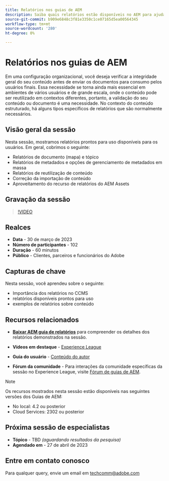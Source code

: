 ```yaml
---
title: Relatórios nos guias de AEM
description: Saiba quais relatórios estão disponíveis no AEM para ajudar os usuários a melhorar a qualidade do conteúdo.
source-git-commit: b909e6848c3f81e3350c1ce07165d5ea00564345
workflow-type: tm+mt
source-wordcount: '280'
ht-degree: 0%

---
```


# Relatórios nos guias de AEM

Em uma configuração organizacional, você deseja verificar a integridade geral do seu conteúdo antes de enviar os documentos para consumo pelos usuários finais. Essa necessidade se torna ainda mais essencial em ambientes de vários usuários e de grande escala, onde o conteúdo pode ser reutilizado em contextos diferentes, portanto, a validação do seu conteúdo ou documento é uma necessidade. No contexto do conteúdo estruturado, há alguns tipos específicos de relatórios que são normalmente necessários.


## Visão geral da sessão

Nesta sessão, mostramos relatórios prontos para uso disponíveis para os usuários. Em geral, cobrimos o seguinte:
- Relatórios de documento (mapa) e tópico
- Relatórios de metadados e opções de gerenciamento de metadados em massa
- Relatórios de reutilização de conteúdo
- Correção da importação de conteúdo
- Aproveitamento do recurso de relatórios do AEM Assets


## Gravação da sessão

>[!VIDEO](https://video.tv.adobe.com/v/3417529/guides--reporting-reporting?quality=12&learn=on)


## Realces

- **Data** - 30 de março de 2023
- **Número de participantes** - 102
- **Duração** - 60 minutos
- **Público** - Clientes, parceiros e funcionários do Adobe


## Capturas de chave

Nesta sessão, você aprendeu sobre o seguinte:
- Importância dos relatórios no CCMS
- relatórios disponíveis prontos para uso
- exemplos de relatórios sobre conteúdo


## Recursos relacionados

- **[Baixar AEM guia de relatórios](./assets/aem-guides-expert-session-reports-documentation.pdf)** para compreender os detalhes dos relatórios demonstrados na sessão.

- **Vídeos em destaque** -  [Experience League](https://experienceleague.adobe.com/docs/experience-manager-guides-learn/videos/output-generation/working-with-reports.html?lang=en)

- **Guia do usuário** - [Conteúdo do autor](https://help.adobe.com/en_US/xml-documentation-for-adobe-experience-manager/index.html#t=DXML-master-map%2Freports-intro.html)

- **Fórum da comunidade** - Para interações da comunidade específicas da sessão no Experience League, visite  [Fórum de guias de AEM](https://experienceleaguecommunities.adobe.com/t5/experience-manager-guides/bd-p/xml-documentation-discussions).

>[!NOTE]
>
> Os recursos mostrados nesta sessão estão disponíveis nas seguintes versões dos Guias de AEM:
> - No local: 4.2 ou posterior
> - Cloud Services: 2302 ou posterior



## Próxima sessão de especialistas

- **Tópico** - TBD *(aguardando resultados da pesquisa)*
- **Agendado em** - 27 de abril de 2023


## Entre em contato conosco

Para qualquer query, envie um email em <techcomm@adobe.com>
